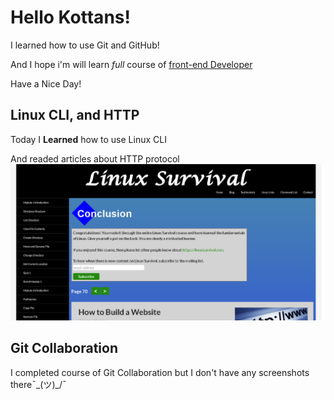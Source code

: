 # Hello Kottans!
I learned how to use Git and GitHub!

And I hope i'm will learn *full* course of [front-end Developer](https://github.com/kottans/frontend/)

Have a Nice Day!
## Linux CLI, and HTTP

Today I __Learned__ how to use Linux CLI

And readed articles about HTTP protocol
![screenshot](/task_linux_cli/screenshot.png)

## Git Collaboration
I completed course of Git Collaboration but I don't have any screenshots there¯\_(ツ)_/¯
